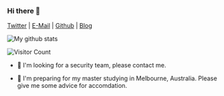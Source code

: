 ### Hi there 👋

[Twitter](https://twitter.com/C01dSnap) | [E-Mail](mailto:coldwave96@protonmail.com) | [Github](https://github.com/Coldwave96) | [Blog](https://coldwave96.github.io/)

<img src="https://github-readme-stats.vercel.app/api?username=Coldwave96&show_icons=true&theme=dracula&include_all_commits=true&count_private=true&layout=compact" alt="My github stats"/>

![Visitor Count](https://profile-counter.glitch.me/Coldwave96/count.svg)

- 🐳 I'm looking for a security team, please contact me.

- 🙏 I'm preparing for my master studying in Melbourne, Australia. Please give me some advice for accomdation.
